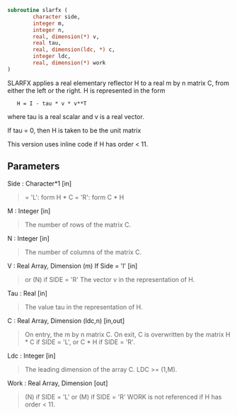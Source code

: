 ```fortran
subroutine slarfx (
		character side,
		integer m,
		integer n,
		real, dimension(*) v,
		real tau,
		real, dimension(ldc, *) c,
		integer ldc,
		real, dimension(*) work
)
```

 SLARFX applies a real elementary reflector H to a real m by n
 matrix C, from either the left or the right. H is represented in the
 form

       H = I - tau * v * v**T

 where tau is a real scalar and v is a real vector.

 If tau = 0, then H is taken to be the unit matrix

 This version uses inline code if H has order < 11.

## Parameters
Side : Character*1 [in]
> = 'L': form  H * C
> = 'R': form  C * H

M : Integer [in]
> The number of rows of the matrix C.

N : Integer [in]
> The number of columns of the matrix C.

V : Real Array, Dimension (m) If Side = 'l' [in]
> or (N) if SIDE = 'R'
> The vector v in the representation of H.

Tau : Real [in]
> The value tau in the representation of H.

C : Real Array, Dimension (ldc,n) [in,out]
> On entry, the m by n matrix C.
> On exit, C is overwritten by the matrix H * C if SIDE = 'L',
> or C * H if SIDE = 'R'.

Ldc : Integer [in]
> The leading dimension of the array C. LDC >= (1,M).

Work : Real Array, Dimension [out]
> (N) if SIDE = 'L'
> or (M) if SIDE = 'R'
> WORK is not referenced if H has order < 11.

